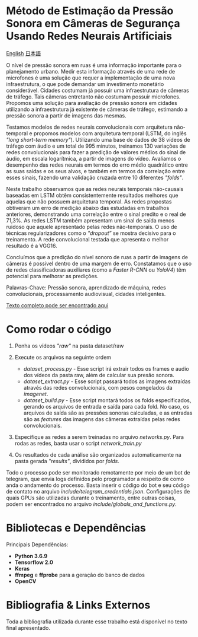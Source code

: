 # Método de Estimação da Pressão Sonora em Câmeras de Segurança Usando Redes Neurais Artificiais
[English](https://github.com/ma-ath/tcc-matheuslima/blob/master/readme/README.en.md)
[日本語](https://github.com/ma-ath/tcc-matheuslima/blob/master/readme/README.jp.md)

O nível de pressão sonora em ruas é uma informação importante para o planejamento urbano. Medir esta informação através de uma rede de microfones é uma solução que requer a implementação de uma nova infraestrutura, o que pode demandar um investimento monetário considerável. Cidades costumam já possuir uma infraestrutura de câmeras de tráfego. Tais câmeras entretanto não costumam possuir microfones. Propomos uma solução para avaliação de pressão sonora em cidades utilizando a infraestrutura já existente de câmeras de tráfego, estimando a pressão sonora a partir de imagens das mesmas.

Testamos modelos de redes neurais convolucionais com arquitetura não-temporal e propomos modelos com arquitetura temporal (LSTM, do inglês _"long short-term memory"_). Utilizando uma base de dados de 38 vídeos de tráfego com áudio e um total de 995 minutos, treinamos 130 variações de redes convolucionais para fazer a predição de valores médios do sinal de áudio, em escala logarítmica, a partir de imagens do vídeo. Avaliamos o desempenho das redes neurais em termos do erro médio quadrático entre as suas saídas e os seus alvos, e também em termos da correlação entre esses sinais, fazendo uma validação cruzada entre 10 diferentes _"folds"_.

Neste trabalho observamos que as redes neurais temporais não-causais baseadas em LSTM obtêm consistentemente resultados melhores que aquelas que não possuem arquitetura temporal. As redes propostas obtiveram um erro de medição abaixo das estudadas em trabalhos anteriores, demonstrando uma correlação entre o sinal predito e o real de 71,3%. As redes LSTM também apresentam um sinal de saída menos ruidoso que aquele apresentado pelas redes não-temporais. O uso de técnicas regularizadores como o _"dropout”_ se mostra decisivo para o treinamento. A rede convolucional testada que apresenta o melhor resultado é a VGG16.

Concluímos que a predição do nível sonoro de ruas a partir de imagens de câmeras é possível dentro de uma margem de erro. Constatamos que o uso de redes classificadoras auxiliares (como a _Faster R-CNN_ ou _YoloV4_) têm potencial para melhorar as predições.

Palavras-Chave: Pressão sonora, aprendizado de máquina, redes convolucionais, processamento audiovisual, cidades inteligentes.

[Texto completo pode ser encontrado aqui](https://drive.google.com/file/d/1H2Wuc7mlNF-sxCVDyYWWtQqwYYK3zNZe/view?usp=sharing)

# Como rodar o código

1. Ponha os vídeos _"raw"_ na pasta dataset/raw
2. Execute os arquivos na seguinte ordem
   - _dataset_process.py_ - Esse script irá extrair todos os frames e audio dos vídeos da pasta raw, além de calcular sua presão sonora.
   - _dataset_extract.py_ - Esse script passará todos as imagens extraídas através das redes convolucionais, com pesos congelados da _imagenet_.
   - _dataset_build.py_   - Esse script montará todos os folds especificados, gerando os arquivos de entrada e saída para cada fold. No caso, os arquivos de saída são as pressões sonoras calculadas, e as entradas são as _features_ das imagens das câmeras extraídas pelas redes convolucionais.   

3. Especifique as redes a serem treinadas no arquivo _networks.py_. Para rodas as redes, basta usar o script _network_train.py_

4. Os resultados de cada análise são organizados automaticamente na pasta gerada _"results"_, divididos por _folds_.

Todo o processo pode ser monitorado remotamente por meio de um bot de telegram, que envia logs definidos pelo programador a respeito de como anda o andamento do processo. Basta inserir o código do bot e seu código de contato no arquivo _include/telegram_credentials.json_.
Configurações de quais GPUs são utilizadas durante o treinamento, entre outras coisas, podem ser encontrados no arquivo _include/globals_and_functions.py_.

# Bibliotecas e Dependências

Principais Dependências:
* **Python 3.6.9**
* **Tensorflow 2.0**
* **Keras**
* **ffmpeg** e **ffprobe** para a geração do banco de dados
* **OpenCV**

# Bibliografia & Links Externos
Toda a bibliografia utilizada durante esse trabalho está disponível no texto final apresentado.
